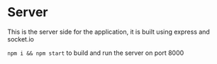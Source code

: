 # Server

This is the server side for the application, it is built using express and socket.io

`npm i && npm start` to build and run the server on port 8000
